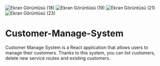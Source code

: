 ![Ekran Görüntüsü (18)](https://github.com/Berfinkk/Customer-Manage-System/assets/101929555/e87e5df8-b3fd-4699-b859-ce5bbe2e7951)
![Ekran Görüntüsü (19)](https://github.com/Berfinkk/Customer-Manage-System/assets/101929555/3be1a354-874a-4137-b2b9-3008923a7cf5)
![Ekran Görüntüsü (21)](https://github.com/Berfinkk/Customer-Manage-System/assets/101929555/7d836ae2-fd13-441a-b800-6ba1a9b6fc95)
![Ekran Görüntüsü (23)](https://github.com/Berfinkk/Customer-Manage-System/assets/101929555/6c0593c2-58ff-4bd0-95e3-405b55e46067)
# Customer-Manage-System
Customer Manage System is a React application that allows users to manage their customers. Thanks to this system, you can list customers, delete new service routes and existing customers.

